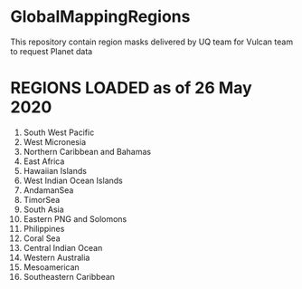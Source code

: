 # GlobalMappingRegions


This repository contain region masks delivered by UQ team for Vulcan team to request Planet data



# REGIONS LOADED as of 26 May 2020
1. South West Pacific
2. West Micronesia
3. Northern Caribbean and Bahamas
4. East Africa
5. Hawaiian Islands
6. West Indian Ocean Islands
7. AndamanSea
8. TimorSea
9. South Asia
10. Eastern PNG and Solomons
11. Philippines
12. Coral Sea
13. Central Indian Ocean
14. Western Australia
15. Mesoamerican
16. Southeastern Caribbean

